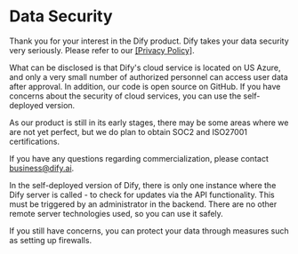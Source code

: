 # Data Security

Thank you for your interest in the Dify product. Dify takes your data security very seriously. Please refer to our [\[Privacy Policy\]](https://dify.ai/privacy).

What can be disclosed is that Dify's cloud service is located on US Azure, and only a very small number of authorized personnel can access user data after approval. In addition, our code is open source on GitHub. If you have concerns about the security of cloud services, you can use the self-deployed version.

As our product is still in its early stages, there may be some areas where we are not yet perfect, but we do plan to obtain SOC2 and ISO27001 certifications.

If you have any questions regarding commercialization, please contact business@dify.ai.

In the self-deployed version of Dify, there is only one instance where the Dify server is called - to check for updates via the API functionality. This must be triggered by an administrator in the backend. There are no other remote server technologies used, so you can use it safely.

If you still have concerns, you can protect your data through measures such as setting up firewalls.
